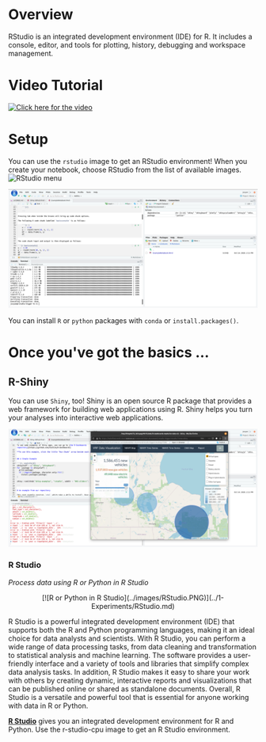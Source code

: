 # Overview

RStudio is an integrated development environment (IDE) for R. It includes a
console, editor, and tools for plotting, history, debugging and workspace
management.

# Video Tutorial

[![Click here for the video](../images/KubeflowVideo.PNG)](https://www.youtube.com/watch?v=Xrk1kN9Lr_4&list=PL1zlA2D7AHugkDdiyeUHWOKGKUd3MB_nD&index=3 "Advanced Analytics Workspace - R-Studio Basics")

# Setup

You can use the `rstudio` image to get an RStudio environment! When you create
your notebook, choose RStudio from the list of available images.
![RStudio menu](../images/RStudioOption.PNG)

![RStudio](../images/rstudio_visual.png)

You can install `R` or `python` packages with `conda` or `install.packages()`.

# Once you've got the basics ...

## R-Shiny

You can use `Shiny`, too! Shiny is an open source R package that provides a web
framework for building web applications using R. Shiny helps you turn your
analyses into interactive web applications.

![RStudio with R-Shiny](../images/rstudio_rshiny_visual.png)

### R Studio

_Process data using R or Python in R Studio_

<center>
[![R or Python in R Studio](../images/RStudio.PNG)](../1-Experiments/RStudio.md)
</center>

R Studio is a powerful integrated development environment (IDE) that supports
both the R and Python programming languages, making it an ideal choice for data
analysts and scientists. With R Studio, you can perform a wide range of data
processing tasks, from data cleaning and transformation to statistical analysis
and machine learning. The software provides a user-friendly interface and a
variety of tools and libraries that simplify complex data analysis tasks. In
addition, R Studio makes it easy to share your work with others by creating
dynamic, interactive reports and visualizations that can be published online or
shared as standalone documents. Overall, R Studio is a versatile and powerful
tool that is essential for anyone working with data in R or Python.

**[R Studio](../1-Experiments/RStudio.md)** gives you an integrated development
environment for R and Python. Use the r-studio-cpu image to get an R Studio
environment.
